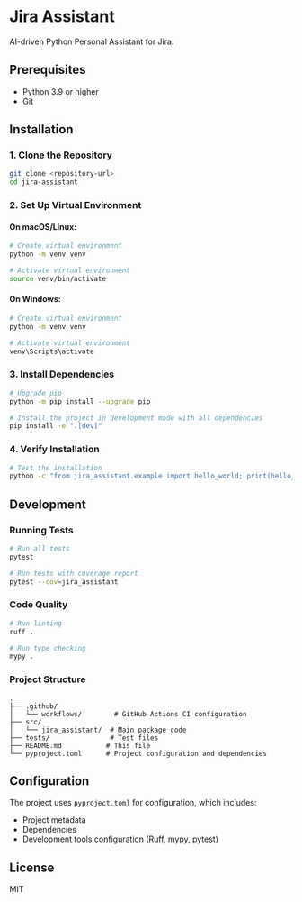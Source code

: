 # Jira Assistant

AI-driven Python Personal Assistant for Jira.

## Prerequisites

- Python 3.9 or higher
- Git

## Installation

### 1. Clone the Repository

```bash
git clone <repository-url>
cd jira-assistant
```

### 2. Set Up Virtual Environment

#### On macOS/Linux:
```bash
# Create virtual environment
python -m venv venv

# Activate virtual environment
source venv/bin/activate
```

#### On Windows:
```bash
# Create virtual environment
python -m venv venv

# Activate virtual environment
venv\Scripts\activate
```

### 3. Install Dependencies

```bash
# Upgrade pip
python -m pip install --upgrade pip

# Install the project in development mode with all dependencies
pip install -e ".[dev]"
```

### 4. Verify Installation

```bash
# Test the installation
python -c "from jira_assistant.example import hello_world; print(hello_world())"
```

## Development

### Running Tests

```bash
# Run all tests
pytest

# Run tests with coverage report
pytest --cov=jira_assistant
```

### Code Quality

```bash
# Run linting
ruff .

# Run type checking
mypy .
```

### Project Structure

```
.
├── .github/
│   └── workflows/        # GitHub Actions CI configuration
├── src/
│   └── jira_assistant/  # Main package code
├── tests/               # Test files
├── README.md           # This file
└── pyproject.toml      # Project configuration and dependencies
```

## Configuration

The project uses `pyproject.toml` for configuration, which includes:
- Project metadata
- Dependencies
- Development tools configuration (Ruff, mypy, pytest)

## License

MIT 